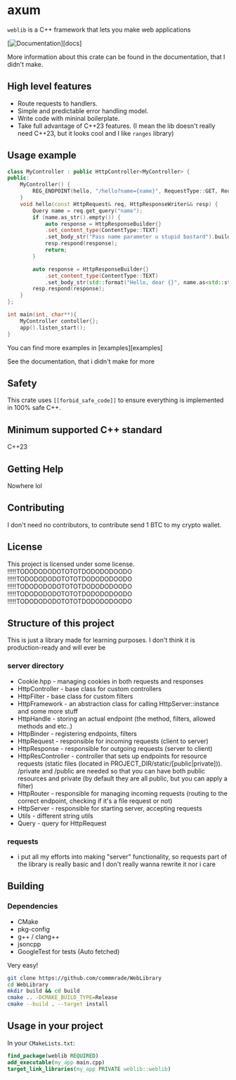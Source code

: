 # axum

`weblib` is a C++ framework that lets you make web applications

[![Documentation](https://en.wikipedia.org/wiki/Subject%E2%80%93verb%E2%80%93object_word_order)][docs]

More information about this crate can be found in the documentation, that I didn't make.

## High level features

- Route requests to handlers.
- Simple and predictable error handling model.
- Write code with mininal boilerplate.
- Take full advantage of C++23 features. (I mean the lib doesn't really need C++23, but it looks cool and I like `ranges` library)


## Usage example

```cpp
class MyController : public HttpController<MyController> {
public:
    MyController() {
        REG_ENDPOINT(hello, "/hello?name={name}", RequestType::GET, RequestType::OPTIONS);
    }
    void hello(const HttpRequest& req, HttpResponseWriter&& resp) {
        Query name = req.get_query("name");
        if (name.as_str().empty()) {
            auto response = HttpResponseBuilder{}
            .set_content_type(ContentType::TEXT)
            .set_body_str("Pass name parameter u stupid bastard").build();
            resp.respond(response);
            return;
        }

        auto response = HttpResponseBuilder{}
            .set_content_type(ContentType::TEXT)
            .set_body_str(std::format("Hello, dear {}", name.as<std::string>())).build();
        resp.respond(response);
    }
};

int main(int, char**){
    MyController contoller{};
    app().listen_start();
}
```

You can find more examples in [examples][examples]

See the documentation, that i didn't make for more

## Safety

This crate uses `[[forbid_safe_code]]` to ensure everything is implemented in
100% safe C++.

## Minimum supported C++ standard

C++23

## Getting Help

Nowhere lol

## Contributing

I don't need no contributors, to contribute send 1 BTC to my crypto wallet.

## License

This project is licensed under some license. !!!!!TODODODODOTOTOTDODODODOODO !!!!!TODODODODOTOTOTDODODODOODO !!!!!TODODODODOTOTOTDODODODOODO !!!!!TODODODODOTOTOTDODODODOODO !!!!!TODODODODOTOTOTDODODODOODO

## Structure of this project

This is just a library made for learning purposes. I don't think it is production-ready and will ever be

### server directory
- Cookie.hpp - managing cookies in both requests and responses
- HttpController - base class for custom controllers
- HttpFilter - base class for custom filters
- HttpFramework - an abstraction class for calling HttpServer::instance and some more stuff 
- HttpHandle - storing an actual endpoint (the method, filters, allowed methods and etc..)
- HttpBinder - registering endpoints, filters
- HttpRequest - responsible for incoming requests (client to server)
- HttpResponse - responsible for outgoing requests (server to client)
- HttpResController - controller that sets up endpoints for resource requests (static files (located in PROJECT_DIR/static/\[public|private\])).
/private and /public are needed so that you can have both public resources and private (by default they are all public, but you can apply a filter)
- HttpRouter - responsible for managing incoming requests (routing to the correct endpoint, checking if it's a file request or not) 
- HttpServer - responsible for starting server, accepting requests
- Utils - different string utils
- Query - query for HttpRequest


### requests
- i put all my efforts into making "server" functionality, so requests part of the library is really basic and I don't really wanna rewrite it nor i care

## Building

### Dependencies
- CMake
- pkg-config
- g++ / clang++
- jsoncpp
- GoogleTest for tests (Auto fetched)

Very easy!
```bash
git clone https://github.com/commmrade/WebLibrary
cd WebLibrary
mkdir build && cd build
cmake .. -DCMAKE_BUILD_TYPE=Release
cmake --build . --target install
```

## Usage in your project

In your `CMakeLists.txt`:
```cmake
find_package(weblib REQUIRED)
add_executable(my_app main.cpp)
target_link_libraries(my_app PRIVATE weblib::weblib)
```